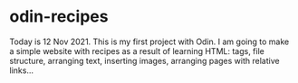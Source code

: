 # odin-recipes
Today is 12 Nov 2021. This is my first project with Odin.
I am going to make a simple website with recipes as a result of learning HTML: tags, file structure, arranging text, inserting images, arranging pages with relative links...
